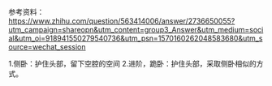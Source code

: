 
参考资料：https://www.zhihu.com/question/563414006/answer/2736650055?utm_campaign=shareopn&utm_content=group3_Answer&utm_medium=social&utm_oi=918941550279540736&utm_psn=1570160262048583680&utm_source=wechat_session

1.侧卧：护住头部，留下空腔的空间
2.进阶，跪卧：护住头部，采取侧卧相似的方式。

